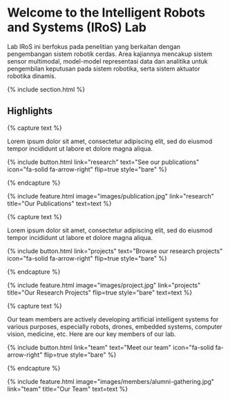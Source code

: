 ---
---

# Welcome to the Intelligent Robots and Systems (IRoS) Lab 

Lab IRoS ini berfokus pada penelitian yang berkaitan dengan pengembangan sistem robotik cerdas. Area kajiannya mencakup sistem sensor multimodal, model-model representasi data dan analitika untuk pengembilan keputusan pada sistem robotika, serta sistem aktuator robotika dinamis.

{% include section.html %}

## Highlights

{% capture text %}

Lorem ipsum dolor sit amet, consectetur adipiscing elit, sed do eiusmod tempor incididunt ut labore et dolore magna aliqua.

{%
  include button.html
  link="research"
  text="See our publications"
  icon="fa-solid fa-arrow-right"
  flip=true
  style="bare"
%}

{% endcapture %}

{%
  include feature.html
  image="images/publication.jpg"
  link="research"
  title="Our Publications"
  text=text
%}

{% capture text %}

Lorem ipsum dolor sit amet, consectetur adipiscing elit, sed do eiusmod tempor incididunt ut labore et dolore magna aliqua.

{%
  include button.html
  link="projects"
  text="Browse our research projects"
  icon="fa-solid fa-arrow-right"
  flip=true
  style="bare"
%}

{% endcapture %}

{%
  include feature.html
  image="images/project.jpg"
  link="projects"
  title="Our Research Projects"
  flip=true
  style="bare"
  text=text
%}

{% capture text %}

Our team members are actively developing artificial intelligent systems for various purposes, especially robots, drones, embedded systems, computer vision, medicine, etc. Here are our key members of our lab.

{%
  include button.html
  link="team"
  text="Meet our team"
  icon="fa-solid fa-arrow-right"
  flip=true
  style="bare"
%}

{% endcapture %}

{%
  include feature.html
  image="images/members/alumni-gathering.jpg"
  link="team"
  title="Our Team"
  text=text
%}
